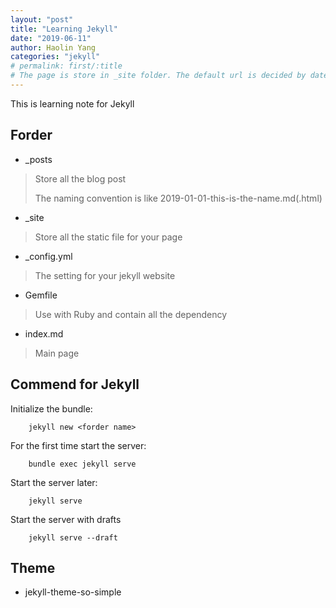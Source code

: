 ```yaml
---
layout: "post"
title: "Learning Jekyll"
date: "2019-06-11"
author: Haolin Yang
categories: "jekyll"
# permalink: first/:title
# The page is store in _site folder. The default url is decided by date. However the url will be change when you have categories. Permalink can decided the url utimatly if that exist.
---
```


This is learning note for Jekyll

## Forder
* _posts
> Store all the blog post
> 
> The naming convention is like 2019-01-01-this-is-the-name.md(.html)
* _site
> Store all the static file for your page
* _config.yml
> The setting for your jekyll website
* Gemfile
> Use with Ruby and contain all the dependency
* index.md
> Main page

## Commend for Jekyll
Initialize the bundle:
```
    jekyll new <forder name>
```

For the first time start the server:
```
    bundle exec jekyll serve
```

Start the server later:
```
    jekyll serve
```

Start the server with drafts
```
    jekyll serve --draft
```

## Theme
* jekyll-theme-so-simple






